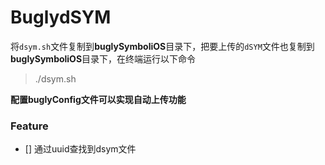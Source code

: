# BuglydSYM

将`dsym.sh`文件复制到**buglySymboliOS**目录下，把要上传的`dSYM`文件也复制到**buglySymboliOS**目录下，在终端运行以下命令

> ./dsym.sh

**配置buglyConfig文件可以实现自动上传功能**

### Feature
- [] 通过uuid查找到dsym文件
